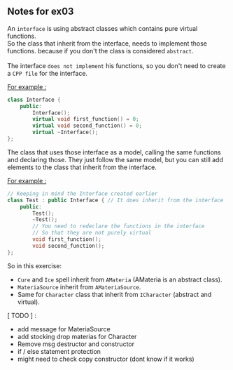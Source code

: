 ## Notes for ex03

An ```interface``` is using abstract classes which contains pure virtual functions.<br>
So the class that inherit from the interface, needs to implement those functions.
because if you don't the class is considered ```abstract```.
<br>
<br>
The interface ``does not implement`` his functions, so you don't need to create a ```CPP
file``` for the interface.
<br>

<ins>For example :</ins>
```c++
class Interface {
    public:
        Interface();
        virtual void first_function() = 0;
        virtual void second_function() = 0;
        virtual ~Interface();
};
```
The class that uses those interface as a model, calling the same
functions and declaring those.
They just follow the same model,
but you can still add elements to the class that inherit from the interface.

<ins>For example :</ins>
```c++
// Keeping in mind the Interface created earlier
class Test : public Interface { // It does inherit from the interface
    public:
        Test();
        ~Test();
        // You need to redeclare the functions in the interface
        // So that they are not purely virtual
        void first_function();
        void second_function();
};
```

So in this exercise: 
- ```Cure``` and ```Ice``` spell inherit from ```AMateria``` (AMateria is an abstract class).
- ```MateriaSource``` inherit from ```AMateriaSource```.
- Same for ```Character``` class that inherit from ```ICharacter``` (abstract and virtual).


[ TODO ] :

- add message for MateriaSource
- add stocking drop materias for Character
- Remove msg destructor and constructor
- if / else statement protection
- might need to check copy constructor (dont know if it works)
